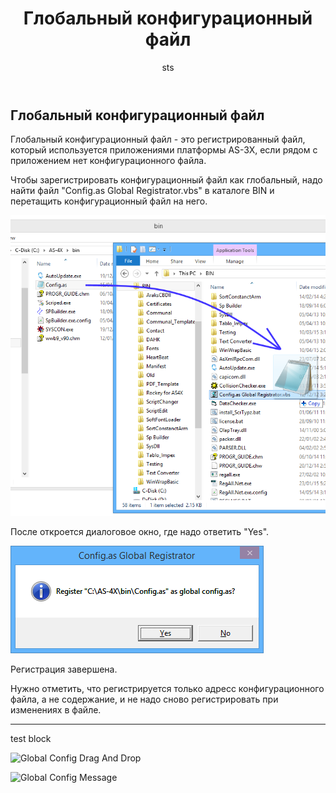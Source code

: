 ﻿---
title: "Глобальный конфигурационный файл"
author: "sts"
---

## Глобальный конфигурационный файл

Глобальный конфигурационный файл - это регистрированный файл, который используется приложениями платформы AS-3X, если рядом с приложением нет конфигурационного файла. 

Чтобы зарегистрировать конфигурационный файл как глобальный, надо найти файл "Config.as Global Registrator.vbs" в каталоге BIN и перетащить конфигурационный файл на него.

![Global Config Drag And Drop](../IMAGES/GlobalConfigDrag.png)

После откроется диалоговое окно, где надо ответить "Yes".

![Global Config Message](../IMAGES/GlobalConfigMsg.png)

Регистрация завершена.

Нужно отметить, что регистрируется только адресс конфигурационного файла, а не содержание, и 
не надо сново регистрировать при изменениях в файле.

-----
test block

![Global Config Drag And Drop]({{site.baseurl}}/IMAGES/GlobalConfigDrag.png)

![Global Config Message]({{site.baseurl}}/IMAGES/GlobalConfigMsg.png)

